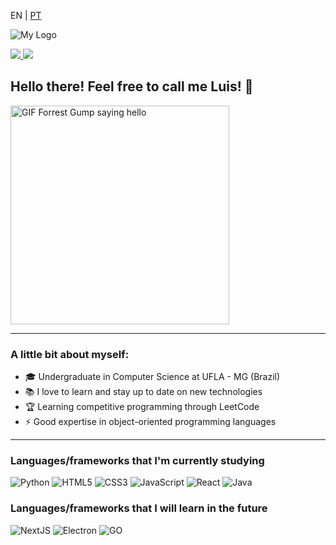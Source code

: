 <p>EN | 
  <a href="https://github.com/luis-saes/luis-saes/blob/main/README-ptbr.md">PT</a>
</p>

![My Logo](https://i.imgur.com/y1SyDdA.png)

<a href="https://www.linkedin.com/in/luis-saes/">
  <img src="https://img.shields.io/badge/Luis-Saes-blue?style=flat-square&logo=linkedin&labelColor=blue">
</a>

<a href="https://medium.com/@luisaes">
  <img src="https://img.shields.io/badge/-@luisaes-000?style=flat&labelColor=000000&logo=Medium">
</a>

## Hello there! Feel free to call me Luis! 👋

<img alt="GIF Forrest Gump saying hello" src="http://www.reactiongifs.com/r/fgwv.gif" width = 350/>

---

### A little bit about myself:
* 🎓 Undergraduate in Computer Science at UFLA - MG (Brazil)
* 📚 I love to learn and stay up to date on new technologies
* 🏆 Learning competitive programming through LeetCode
* ⚡ Good expertise in object-oriented programming languages

---
### Languages/frameworks that I'm currently studying

![Python](https://img.shields.io/badge/-Python-555555?style=flat&logo=python)
![HTML5](https://img.shields.io/badge/-HTML5-555555?style=flat&logo=html5)
![CSS3](https://img.shields.io/badge/-CSS-555555?style=flat&logo=CSS3)
![JavaScript](https://img.shields.io/badge/-JavaScript-555555?style=flat&logo=javascript)
![React](https://img.shields.io/badge/-React-555555?style=flat&logo=react)
![Java](https://img.shields.io/badge/-Java-555555?style=flat&logo=java)


### Languages/frameworks that I will learn in the future

![NextJS](https://img.shields.io/badge/-NextJS-555555?style=flat&logo=next.js)
![Electron](https://img.shields.io/badge/-Electron-555555?style=flat&logo=electron)
![GO](https://img.shields.io/badge/-Go-555555?style=flat&logo=go)
